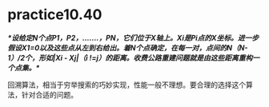 # practice10.40

 ***\*设给定N个点P1，P2，.......，PN，它们位于X轴上。Xi是Pi点的X坐标。进一步假设X1=0以及这些点从左到右给出。着N个点确定，在每一对，点间的N（N-1）/2个，形如|Xi - Xj|（i !=j）的距离。收费公路重建问题就是由这些距离重构一个点集。\****

回溯算法，相当于穷举搜索的巧妙实现，性能一般不理想。要合理的选择这个算法，针对合适的问题。

